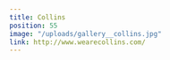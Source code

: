 ```yaml
---
title: Collins
position: 55
image: "/uploads/gallery__collins.jpg"
link: http://www.wearecollins.com/
---
```


